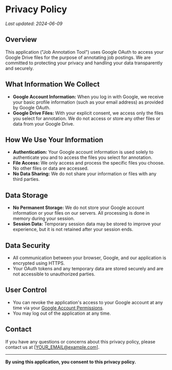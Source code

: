 # Privacy Policy

_Last updated: 2024-06-09_

## Overview

This application ("Job Annotation Tool") uses Google OAuth to access your Google Drive files for the purpose of annotating job postings. We are committed to protecting your privacy and handling your data transparently and securely.

## What Information We Collect

- **Google Account Information:** When you log in with Google, we receive your basic profile information (such as your email address) as provided by Google OAuth.
- **Google Drive Files:** With your explicit consent, we access only the files you select for annotation. We do not access or store any other files or data from your Google Drive.

## How We Use Your Information

- **Authentication:** Your Google account information is used solely to authenticate you and to access the files you select for annotation.
- **File Access:** We only access and process the specific files you choose. No other files or data are accessed.
- **No Data Sharing:** We do not share your information or files with any third parties.

## Data Storage

- **No Permanent Storage:** We do not store your Google account information or your files on our servers. All processing is done in memory during your session.
- **Session Data:** Temporary session data may be stored to improve your experience, but it is not retained after your session ends.

## Data Security

- All communication between your browser, Google, and our application is encrypted using HTTPS.
- Your OAuth tokens and any temporary data are stored securely and are not accessible to unauthorized parties.

## User Control

- You can revoke the application's access to your Google account at any time via your [Google Account Permissions](https://myaccount.google.com/permissions).
- You may log out of the application at any time.

## Contact

If you have any questions or concerns about this privacy policy, please contact us at [YOUR_EMAIL@example.com].

---

**By using this application, you consent to this privacy policy.** 